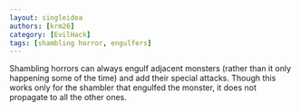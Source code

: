 ```yaml
---
layout: singleidea
authors: [krm26]
category: [EvilHack]
tags: [shambling horror, engulfers]
---
```

Shambling horrors can always engulf adjacent monsters (rather than it only
happening some of the time) and add their special attacks. Though this works
only for the shambler that engulfed the monster, it does not propagate to all
the other ones.
